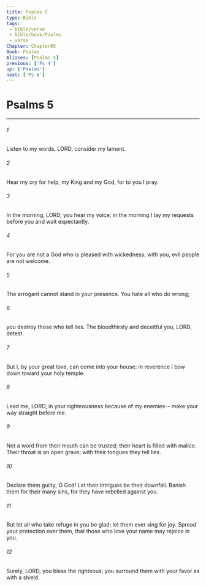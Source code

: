```yaml
---
title: Psalms 5
type: Bible
tags:
 - bible/verse
 - bible/book/Psalms
 - verse
Chapter: Chapter05
Book: Psalms
Aliases: [Psalms 5]
previous: ['Ps 4']
up: ['Psalms']
next: ['Ps 6']
---
```

# Psalms 5

***


###### 1 
Listen to my words, LORD, consider my lament. 

###### 2 
Hear my cry for help, my King and my God, for to you I pray. 

###### 3 
In the morning, LORD, you hear my voice; in the morning I lay my requests before you and wait expectantly. 

###### 4 
For you are not a God who is pleased with wickedness; with you, evil people are not welcome. 

###### 5 
The arrogant cannot stand in your presence. You hate all who do wrong; 

###### 6 
you destroy those who tell lies. The bloodthirsty and deceitful you, LORD, detest. 

###### 7 
But I, by your great love, can come into your house; in reverence I bow down toward your holy temple. 

###### 8 
Lead me, LORD, in your righteousness because of my enemies-- make your way straight before me. 

###### 9 
Not a word from their mouth can be trusted; their heart is filled with malice. Their throat is an open grave; with their tongues they tell lies. 

###### 10 
Declare them guilty, O God! Let their intrigues be their downfall. Banish them for their many sins, for they have rebelled against you. 

###### 11 
But let all who take refuge in you be glad; let them ever sing for joy. Spread your protection over them, that those who love your name may rejoice in you. 

###### 12 
Surely, LORD, you bless the righteous; you surround them with your favor as with a shield. 
